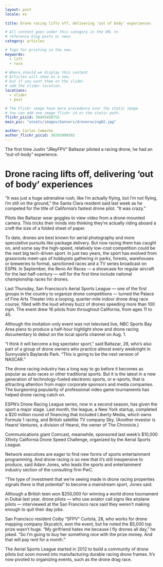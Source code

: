 ```yaml
---
layout: post
locale: es
 
title: Drone racing lifts off, delivering ‘out of body’ experiences

# All content goes under this category in the URL to
# reference blog posts or news.
category: articles

# Tags for printing in the new.
keywords:
  - lift
  - race

# Where should we display this content
# Articles will show as a new,
# but if you want them on the slider
# add the slider location.
locations:
  - slider
  - post

# The Flickr image have more precedence over the static image
# You can add one image flickr id or the static path.
flickr_picid: 36445458752
main_pic: "assets/images/banners/droneracing02.jpg"

author: Carlos Camacho
author_flickr_picid: 36293999592
---
```


The first time Justin “JReyFPV” Baltazar piloted a racing drone, he had an “out-of-body” experience.



Drone racing lifts off, delivering ‘out of body’ experiences
============================================================



“It was just a huge adrenaline rush, like I’m actually flying, but I’m not flying, I’m still on the ground,” the Santa Clara resident said last week as he competed for the title of California’s fastest drone pilot. “It was crazy.”

Pilots like Baltazar wear goggles to view video from a drone-mounted camera. This tricks their minds into thinking they’re actually riding aboard a craft the size of a folded sheet of paper.

To date, drones are best known for aerial photography and more speculative pursuits like package delivery. But now racing them has caught on, and some say the high-speed, relatively low-cost competition could be the next big tech-driven sport. In just two years, the sport has evolved from grassroots meet-ups of hobbyists gathering in parks, forests, warehouses or breweries to formal, sanctioned races and a TV series broadcast on ESPN. In September, the Reno Air Races — a showcase for regular aircraft for the last half-century — will for the first time include national championship races for drones.

Last Thursday, San Francisco’s Aerial Sports League — one of the first groups in the country to organize drone competitions — turned the Palace of Fine Arts Theater into a looping, quarter-mile indoor drone drag race course, filled with the loud whiney buzz of drones speeding more than 100 mph. The event drew 16 pilots from throughout California, from ages 11 to 45.

Although the invitation-only event was not televised live, NBC Sports Bay Area plans to produce a half-hour highlight show and drone racing documentary to debut on the local sports channel on Aug. 1.

“I think it will become a big spectator sport,” said Baltazar, 28, who’s also part of a group of drone owners who practice almost every weeknight in Sunnyvale’s Baylands Park. “This is going to be the next version of NASCAR.”

The drone racing industry has a long way to go before it becomes as popular as auto races or other traditional sports. But it is the latest in a new generation of technology-fueled electronic sports, or e-sports, that is attracting attention from major corporate sponsors and media companies. The burgeoning popularity of professional video game tournaments has helped drone racing catch on.

ESPN’s Drone Racing League series, now in a second season, has given the sport a major stage. Last month, the league, a New York startup, completed a $20 million round of financing that included Liberty Media, which owns Formula 1 racing, and British satellite TV company Sky. (Another investor is Hearst Ventures, a division of Hearst, the owner of The Chronicle.)

Communications giant Comcast, meanwhile, sponsored last week’s $10,000 Xfinity California Drone Speed Challenge, organized by the Aerial Sports League.

Network executives are eager to find new forms of sports entertainment programming. And drone racing is so new that it’s still inexpensive to produce, said Adam Jones, who leads the sports and entertainment industry section of the consulting firm PwC.

“The type of investment that we’re seeing made in drone racing properties signals there is that potential” to become a mainstream sport, Jones said.

Although a British teen won $250,000 for winning a world drone tournament in Dubai last year, drone pilots — who use aviator call signs like airplane pilots — interviewed at the San Francisco race said they weren’t making enough to quit their day jobs.

San Francisco resident Colby “SFPV” Curtola, 28, who works for drone mapping company Skycatch, won the event, but he noted the $5,000 top prize wasn’t huge. “My girlfriend hates me because I fly drones all day,” he joked. “So I’m going to buy her something nice with the prize money. And that will pay rent for a month.”

The Aerial Sports League started in 2012 to build a community of drone pilots but soon moved into manufacturing durable racing drone frames. It’s now pivoted to organizing events, such as the drone drag race.

